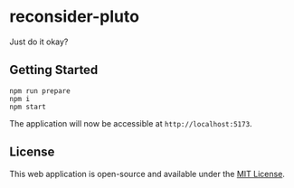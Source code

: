 # reconsider-pluto

Just do it okay?

## Getting Started

```
npm run prepare
npm i
npm start
```

The application will now be accessible at `http://localhost:5173`.

## License

This web application is open-source and available under the [MIT License](LICENSE).
